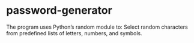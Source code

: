 # password-generator
The program uses Python’s random module to:  Select random characters from predefined lists of letters, numbers, and symbols.
